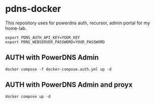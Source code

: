 # pdns-docker
This repository uses for powerdns auth, recursor, admin portal for my home-lab.  

```
export PDNS_AUTH_API_KEY=YOUR_KEY
export PDNS_WEBSERVER_PASSWORD=YOUR_PASSWORD
```
  
## AUTH with PowerDNS Admin
```
docker compose -f docker-compose.auth.yml up -d
```

## AUTH with PowerDNS Admin and proyx
```
docker compose up -d
```
